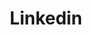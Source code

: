 ---
title: Linkedin
icon: carbon:logo-linkedin
url: https://www.linkedin.com/in/yacine-meziani-1628672b0
---